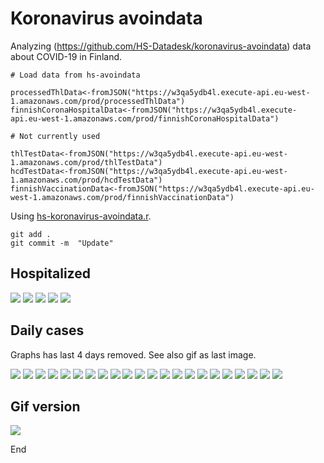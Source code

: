 # Koronavirus avoindata

Analyzing (https://github.com/HS-Datadesk/koronavirus-avoindata) data about COVID-19 in Finland.

```
# Load data from hs-avoindata

processedThlData<-fromJSON("https://w3qa5ydb4l.execute-api.eu-west-1.amazonaws.com/prod/processedThlData")
finnishCoronaHospitalData<-fromJSON("https://w3qa5ydb4l.execute-api.eu-west-1.amazonaws.com/prod/finnishCoronaHospitalData")

# Not currently used

thlTestData<-fromJSON("https://w3qa5ydb4l.execute-api.eu-west-1.amazonaws.com/prod/thlTestData")
hcdTestData<-fromJSON("https://w3qa5ydb4l.execute-api.eu-west-1.amazonaws.com/prod/hcdTestData")
finnishVaccinationData<-fromJSON("https://w3qa5ydb4l.execute-api.eu-west-1.amazonaws.com/prod/finnishVaccinationData")

```
Using [hs-koronavirus-avoindata.r](hs-koronavirus-avoindata.r). 

```
git add .
git commit -m  "Update"
```
## Hospitalized

![](hospital-Finland.png)
![](hospital-HYKS.png)
![](hospital-OYS.png)
![](hospital-TYKS.png)
![](hospital-TAYS.png)

## Daily cases

Graphs has last 4 days removed. See also gif as last image.

![](tapaukset-Kaikki&#32;sairaanhoitopiirit.png)
![](tapaukset-HUS.png)
![](tapaukset-Varsinais-Suomi.png)
![](tapaukset-Pirkanmaa.png)
![](tapaukset-Pohjois-Pohjanmaa.png)
![](tapaukset-Vaasa.png)
![](tapaukset-Keski-Suomi.png)
![](tapaukset-Satakunta.png)
![](tapaukset-Päijät-Häme.png)
![](tapaukset-Kanta-Häme.png)
![](tapaukset-Kymenlaakso.png)
![](tapaukset-Etelä-Karjala.png)
![](tapaukset-Etelä-Savo.png)
![](tapaukset-Itä-Savo.png)
![](tapaukset-Kainuu.png)
![](tapaukset-Pohjois-Savo.png)
![](tapaukset-Etelä-Pohjanmaa.png)
![](tapaukset-Länsi-Pohja.png)
![](tapaukset-Lappi.png)
![](tapaukset-Pohjois-Karjala.png)
![](tapaukset-Keski-Pohjanmaa.png)
![](tapaukset-Ahvenanmaa.png)

## Gif version
![](tapaukset.gif)

End